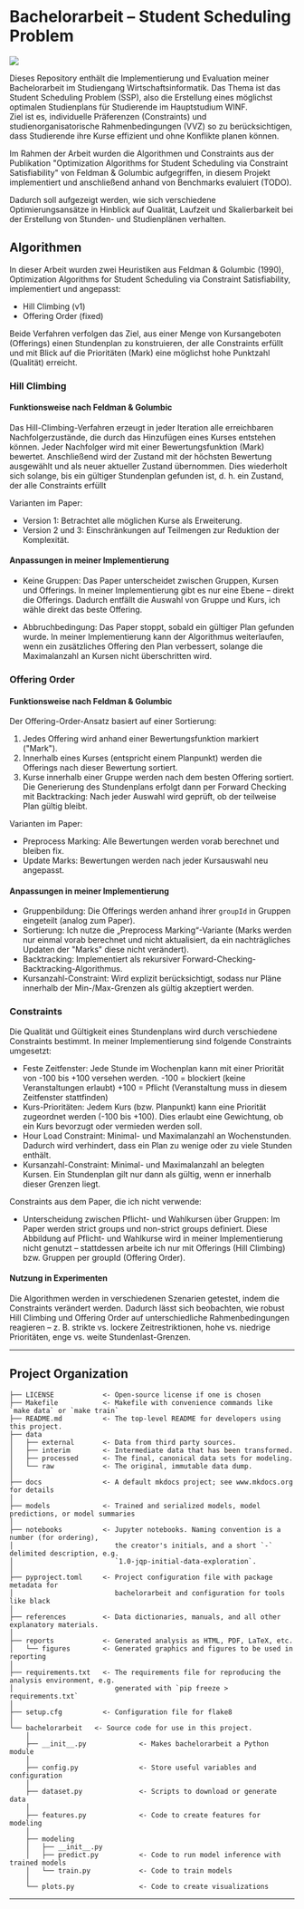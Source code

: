 # Bachelorarbeit – Student Scheduling Problem

<a target="_blank" href="https://cookiecutter-data-science.drivendata.org/">
    <img src="https://img.shields.io/badge/CCDS-Project%20template-328F97?logo=cookiecutter" />
</a>


Dieses Repository enthält die Implementierung und Evaluation meiner Bachelorarbeit im Studiengang Wirtschaftsinformatik.
Das Thema ist das Student Scheduling Problem (SSP), also die Erstellung eines möglichst optimalen Studienplans für Studierende im Hauptstudium WINF.  
Ziel ist es, individuelle Präferenzen (Constraints) und studienorganisatorische Rahmenbedingungen (VVZ) so zu berücksichtigen, 
dass Studierende ihre Kurse effizient und ohne Konflikte planen können.

Im Rahmen der Arbeit wurden die Algorithmen und Constraints aus der Publikation 
"Optimization Algorithms for Student Scheduling via Constraint Satisfiability" von Feldman & Golumbic
aufgegriffen, in diesem Projekt implementiert und anschließend anhand von Benchmarks evaluiert (TODO).

Dadurch soll aufgezeigt werden, wie sich verschiedene Optimierungsansätze in Hinblick auf Qualität, Laufzeit und
Skalierbarkeit bei der Erstellung von Stunden- und Studienplänen verhalten.



## Algorithmen

In dieser Arbeit wurden zwei Heuristiken aus Feldman & Golumbic (1990), Optimization Algorithms for Student Scheduling via Constraint Satisfiability, implementiert und angepasst:

- Hill Climbing (v1)
- Offering Order (fixed)

Beide Verfahren verfolgen das Ziel, aus einer Menge von Kursangeboten (Offerings) einen Stundenplan zu konstruieren, der alle Constraints erfüllt und mit Blick auf die Prioritäten (Mark) eine möglichst hohe Punktzahl (Qualität) erreicht.


### Hill Climbing

#### Funktionsweise nach Feldman & Golumbic

Das Hill-Climbing-Verfahren erzeugt in jeder Iteration alle erreichbaren Nachfolgerzustände, die durch das Hinzufügen eines Kurses entstehen können.
Jeder Nachfolger wird mit einer Bewertungsfunktion (Mark) bewertet. 
Anschließend wird der Zustand mit der höchsten Bewertung ausgewählt und als neuer aktueller Zustand übernommen.
Dies wiederholt sich solange, bis ein gültiger Stundenplan gefunden ist, d. h. ein Zustand, der alle Constraints erfüllt

Varianten im Paper:

- Version 1: Betrachtet alle möglichen Kurse als Erweiterung.
- Version 2 und 3: Einschränkungen auf Teilmengen zur Reduktion der Komplexität.


#### Anpassungen in meiner Implementierung

- Keine Gruppen: Das Paper unterscheidet zwischen Gruppen, Kursen und Offerings. In meiner Implementierung gibt es nur eine Ebene – direkt die Offerings. Dadurch entfällt die Auswahl von Gruppe und Kurs, ich wähle direkt das beste Offering.

- Abbruchbedingung: Das Paper stoppt, sobald ein gültiger Plan gefunden wurde. In meiner Implementierung kann der Algorithmus weiterlaufen, wenn ein zusätzliches Offering den Plan verbessert, solange die Maximalanzahl an Kursen nicht überschritten wird.


### Offering Order

#### Funktionsweise nach Feldman & Golumbic

Der Offering-Order-Ansatz basiert auf einer Sortierung:
1. Jedes Offering wird anhand einer Bewertungsfunktion markiert ("Mark").
2. Innerhalb eines Kurses (entspricht einem Planpunkt) werden die Offerings nach dieser Bewertung sortiert.
3. Kurse innerhalb einer Gruppe werden nach dem besten Offering sortiert.
Die Generierung des Stundenplans erfolgt dann per Forward Checking mit Backtracking: Nach jeder Auswahl wird geprüft, ob der teilweise Plan gültig bleibt.

Varianten im Paper:

- Preprocess Marking: Alle Bewertungen werden vorab berechnet und bleiben fix.
- Update Marks: Bewertungen werden nach jeder Kursauswahl neu angepasst.

#### Anpassungen in meiner Implementierung

- Gruppenbildung: Die Offerings werden anhand ihrer `groupId` in Gruppen eingeteilt (analog zum Paper).
- Sortierung: Ich nutze die „Preprocess Marking“-Variante (Marks werden nur einmal vorab berechnet und nicht aktualisiert, da ein nachträgliches Updaten der "Marks" diese nicht verändert).
- Backtracking: Implementiert als rekursiver Forward-Checking-Backtracking-Algorithmus.
- Kursanzahl-Constraint: Wird explizit berücksichtigt, sodass nur Pläne innerhalb der Min-/Max-Grenzen als gültig akzeptiert werden.



### Constraints

Die Qualität und Gültigkeit eines Stundenplans wird durch verschiedene Constraints bestimmt. In meiner Implementierung sind folgende Constraints umgesetzt:

- Feste Zeitfenster:
    Jede Stunde im Wochenplan kann mit einer Priorität von -100 bis +100 versehen werden.
    -100 = blockiert (keine Veranstaltungen erlaubt)
    +100 = Pflicht (Veranstaltung muss in diesem Zeitfenster stattfinden)
- Kurs-Prioritäten:
    Jedem Kurs (bzw. Planpunkt) kann eine Priorität zugeordnet werden (-100 bis +100). Dies erlaubt eine Gewichtung, ob ein Kurs bevorzugt oder vermieden werden soll.
- Hour Load Constraint:
    Minimal- und Maximalanzahl an Wochenstunden. Dadurch wird verhindert, dass ein Plan zu wenige oder zu viele Stunden enthält.
- Kursanzahl-Constraint:
    Minimal- und Maximalanzahl an belegten Kursen. Ein Stundenplan gilt nur dann als gültig, wenn er innerhalb dieser Grenzen liegt.

Constraints aus dem Paper, die ich nicht verwende:
- Unterscheidung zwischen Pflicht- und Wahlkursen über Gruppen:
    Im Paper werden strict groups und non-strict groups definiert.
    Diese Abbildung auf Pflicht- und Wahlkurse wird in meiner Implementierung nicht genutzt – stattdessen arbeite ich nur mit Offerings (Hill Climbing) bzw. Gruppen per groupId (Offering Order).

#### Nutzung in Experimenten

Die Algorithmen werden in verschiedenen Szenarien getestet, indem die Constraints verändert werden.
Dadurch lässt sich beobachten, wie robust Hill Climbing und Offering Order auf unterschiedliche Rahmenbedingungen reagieren – z. B. strikte vs. lockere Zeitrestriktionen, hohe vs. niedrige Prioritäten, enge vs. weite Stundenlast-Grenzen.


---


## Project Organization

```
├── LICENSE            <- Open-source license if one is chosen
├── Makefile           <- Makefile with convenience commands like `make data` or `make train`
├── README.md          <- The top-level README for developers using this project.
├── data
│   ├── external       <- Data from third party sources.
│   ├── interim        <- Intermediate data that has been transformed.
│   ├── processed      <- The final, canonical data sets for modeling.
│   └── raw            <- The original, immutable data dump.
│
├── docs               <- A default mkdocs project; see www.mkdocs.org for details
│
├── models             <- Trained and serialized models, model predictions, or model summaries
│
├── notebooks          <- Jupyter notebooks. Naming convention is a number (for ordering),
│                         the creator's initials, and a short `-` delimited description, e.g.
│                         `1.0-jqp-initial-data-exploration`.
│
├── pyproject.toml     <- Project configuration file with package metadata for 
│                         bachelorarbeit and configuration for tools like black
│
├── references         <- Data dictionaries, manuals, and all other explanatory materials.
│
├── reports            <- Generated analysis as HTML, PDF, LaTeX, etc.
│   └── figures        <- Generated graphics and figures to be used in reporting
│
├── requirements.txt   <- The requirements file for reproducing the analysis environment, e.g.
│                         generated with `pip freeze > requirements.txt`
│
├── setup.cfg          <- Configuration file for flake8
│
└── bachelorarbeit   <- Source code for use in this project.
    │
    ├── __init__.py             <- Makes bachelorarbeit a Python module
    │
    ├── config.py               <- Store useful variables and configuration
    │
    ├── dataset.py              <- Scripts to download or generate data
    │
    ├── features.py             <- Code to create features for modeling
    │
    ├── modeling                
    │   ├── __init__.py 
    │   ├── predict.py          <- Code to run model inference with trained models          
    │   └── train.py            <- Code to train models
    │
    └── plots.py                <- Code to create visualizations
```

--------

